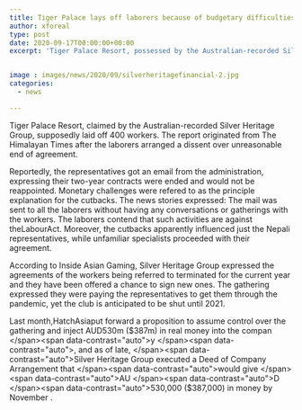 ```yaml
---
title: Tiger Palace lays off laborers because of budgetary difficulties
author: xforeal 
type: post
date: 2020-09-17T00:00:00+00:00
excerpt: 'Tiger Palace Resort, possessed by the Australian-recorded Silver Heritage Group, purportedly laid off 400 employees '


image : images/news/2020/09/silverheritagefinancial-2.jpg
categories:
  - news

---
```

<span data-contrast="auto">Tiger Palace Resort, claimed by the Australian-recorded Silver Heritage Group, supposedly laid off 400 workers. The report originated from The Himalayan Times after the laborers arranged a dissent over unreasonable end of agreement. </span><span data-ccp-props='{"134233117":true,"134233118":true,"201341983":0,"335559740":240}' />

<span data-contrast="auto">Reportedly, the representatives got an email from the administration, expressing their two-year contracts were ended and would not be reappointed. Monetary challenges were refered to as the principle explanation for the cutbacks. The news stories expressed: The mail was sent to all the laborers without having any conversations or gatherings with the workers. The laborers contend that such activities are against theLabourAct. Moreover, the cutbacks apparently influenced just the Nepali representatives, while unfamiliar specialists proceeded with their agreement. </span><span data-ccp-props='{"134233117":true,"134233118":true,"201341983":0,"335559740":240}' />

<span data-contrast="auto">According to Inside Asian Gaming, Silver Heritage Group expressed the agreements of the workers being referred to terminated for the current year and they have been offered a chance to sign new ones. The gathering expressed they were paying the representatives to get them through the pandemic, yet the club is anticipated to be shut until 2021. </span><span data-ccp-props='{"134233117":true,"134233118":true,"201341983":0,"335559740":240}' />

<span data-contrast="auto">Last month,HatchAsiaput forward a proposition to assume control over the gathering </span><span data-contrast="auto" /><span data-contrast="auto">and </span><span data-contrast="auto">inject AUD530m ($387m) in real money into the compan </span><span data-contrast="auto">y </span><span data-contrast="auto">, and as of late, </span><span data-contrast="auto">Silver Heritage Group executed a Deed of Company Arrangement that </span><span data-contrast="auto">would give </span><span data-contrast="auto">AU </span><span data-contrast="auto">D </span><span data-contrast="auto">530,000 ($387,000) </span><span data-contrast="auto">in money </span><span data-contrast="auto">by November </span><span data-contrast="auto">. </span><span data-ccp-props='{"134233117":true,"134233118":true,"201341983":0,"335559740":240}' />